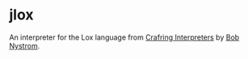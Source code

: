 # jlox

An interpreter for the Lox language from [Crafring Interpreters](https://craftinginterpreters.com/) by [Bob Nystrom](https://github.com/munificent).